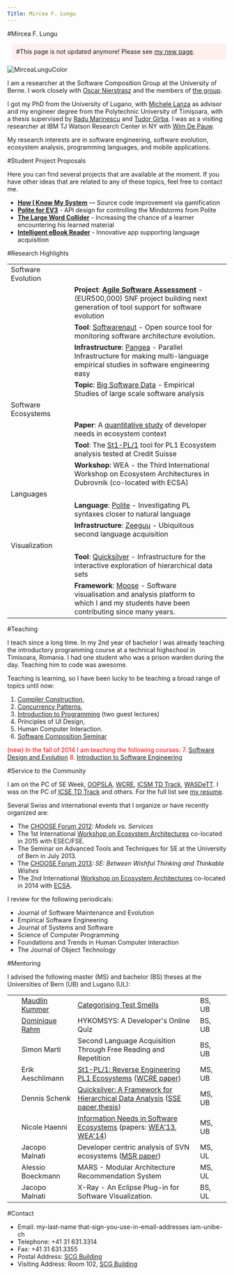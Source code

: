 ```yaml
---
Title: Mircea F. Lungu
---
```

#Mircea F. Lungu
<div style="padding:10px; margin-left: 10px; background-color: #fff0f0">
#This page is not updated anymore! Please see <a href="https://mircealungu.github.io/">my new page</a>.
</div>


![MirceaLunguColor](%assets_url%/files/60/5m1fml2gukq5dt7wfetpi918hbgwpr/MirceaLungu-Homepage.png)


I am a researcher at the Software Composition Group at the University of Berne. I work closely with [Oscar Nierstrasz](%base_url%/staff/oscar) and the members of [the group](%base_url%/staff).

I got my PhD from the University of Lugano, with [Michele Lanza](http://www.inf.usi.ch/faculty/lanza/) as advisor and my engineer degree from the Polytechnic University of Timişoara, with a thesis supervised by [Radu Marinescu](http://bigfoot.cs.upt.ro/~radum/) and [Tudor Girba](http://tudorgirba.com). I was as a visiting researcher at IBM TJ Watson Research Center in NY with [Wim De Pauw](https://researcher.ibm.com/researcher/view.php?person=us-wim). 

My research interests are in software engineering, software evolution, ecosystem analysis, programming languages, and mobile applications.


#Student Project Proposals

Here you can find several projects that are available at the moment. If you have other ideas that are related to any of these topics, feel free to contact me. 

-  [**How I Know My System**](%base_url%/wiki/projects/HIK-MSY) &mdash; Source code improvement via gamification  
-  **[Polite for EV3](%base_url%/wiki/projects/mastersbachelorsprojects/polite-for-ev3)** - API design for controlling the Mindstorms from Polite 
-  **[The Large Word Collider](%base_url%/wiki/projects/mastersbachelorsprojects/largewordcollider)** - Increasing the chance of a learner encountering his learned material
-  **[Intelligent eBook Reader](%base_url%/wiki/projects/mastersbachelorsprojects/ebookreaderandroid)** - Innovative app supporting language acquisition

#Research Highlights


| | | |
|---|---|---|
|<div style="width:130px">Software Evolution</div>| |
| | **Project**: **[Agile Software Assessment](%base_url%/research/snf13)** - (EUR500,000) SNF project building next generation of tool support for software evolution | 
| | **Tool**: [Softwarenaut](%base_url%/softwarenaut) - Open source tool for monitoring software architecture evolution. |
| | **Infrastructure**: [Pangea](%base_url%/research/pangea) - Parallel Infrastructure for making multi-language empirical studies in software engineering easy |
| | **Topic**: [Big Software Data](%base_url%/research/bigsoftwaredata) - Empirical Studies of large scale software analysis|
|<div style="width:130px">Software Ecosystems</div>| |
| | **Paper**: A [quantitative study](%base_url%/scgbib?query=Haen14a&display=abstract) of developer needs in ecosystem context |
| | **Tool**: The [St1-PL/1](%base_url%/scgbib?query=Aesc13a&display=abstract) tool for PL1 Ecosystem analysis tested at Credit Suisse |
| | **Workshop**: WEA - the Third International Workshop on Ecosystem Architectures in Dubrovnik (co-located with ECSA)|
|  Languages | |
| | **Language**: [Polite](%base_url%/research/Polite) - Investigating PL syntaxes closer to natural language |
| | **Infrastructure**: [Zeeguu](https://www.zeeguu.unibe.ch) - Ubiquitous second language acquisition|
| Visualization| |
| | **Tool**: [Quicksilver](%base_url%/research/quicksilver) - Infrastructure for the interactive exploration of hierarchical data sets |
| | **Framework**: [Moose](http://moosetechnology.org) - Software visualisation and analysis platform to which I and my students have been contributing since many years. |

#Teaching

I teach since a long time. In my 2nd year of bachelor I was already teaching the introductory programming course at a technical highschool in Timisoara, Romania. I had one student who was a prison warden during the day. Teaching him to code was awesome. 

Teaching is learning, so I have been lucky to be teaching a broad range of topics until now: 
1. [Compiler Construction](%base_url%/teaching/cc), 
2. [Concurrency Patterns](%base_url%/teaching/cp),
3. [Introduction to Programming](http://www.ltg.unibe.ch/lectures/hs11/ei) (two guest lectures)
4. Principles of UI Design, 
5. Human Computer Interaction. 
6. [Software Composition Seminar](%base_url%/wiki/softwarecompositionseminar)

<span style="color:red">(new) In the fall of 2014 I am teaching the following courses:
7. [Software Design and Evolution](%base_url%/teaching/archive/sde)
8. [Introduction to Software Engineering](%base_url%/teaching/ese) 



#Service to the Community

I am on the PC of
SE Week,
[OOPSLA](http://splashcon.org/), 
[WCRE](http://wcre.wikidot.com/2013),
[ICSM TD Track](http://icsm2013.tue.nl/ProgCommittee/index.html),
[WASDeTT](http://wasdett.org/2013/).
I was on the PC of 
[ICSE TD Track](http://www.ifi.uzh.ch/icse2012/) and others.
For the full list see [my resume](%assets_url%/download/mlcv/MirceaLungu-Resume.pdf).

Several Swiss and international events that I organize or have recently organized are: 


-  The [CHOOSE Forum 2012](http://choose.s-i.ch/events/forum2012): *Models vs. Services*
-  The 1st International [Workshop on Ecosystem Architectures](http://wea.github.io/) co-located in 2015 with ESEC/FSE.
-  The Seminar on Advanced Tools and Techniques for SE at the University of Bern in July 2013. 
-  The [CHOOSE Forum 2013](http://choose.s-i.ch/events/forum2013): *SE: Between Wishful Thinking and Thinkable Wishes*
-  The 2nd International [Workshop on Ecosystem Architectures](http://wea.github.io/) co-located in 2014 with [ECSA](http://ecsa2014.cs.univie.ac.at/).

I review for the following periodicals: 

-  Journal of Software Maintenance and Evolution
-  Empirical Software Engineering
-  Journal of Systems and Software
-  Science of Computer Programming
-  Foundations and Trends in Human Computer Interaction
-  The Journal of Object Technology


#Mentoring

I advised the following master (MS) and bachelor (BS) theses at the Universities of Bern (UB) and Lugano (UL):


| | | | | |
|---|---|---|---|---|
|&nbsp;&nbsp;| [Maudlin Kummer](%base_url%/wiki/alumni/MaudlinKummer) | [Categorising Test Smells](%base_url%/archive/projects/Kumm15a.pdf)  | BS, UB |
|&nbsp;&nbsp;| [Dominique Rahm](%base_url%/wiki/alumni/DominiqueRahm) | HYKOMSYS: A Developer's Online Quiz | BS, UB |
|&nbsp;&nbsp;| Simon Marti | Second Language Acquisition Through Free Reading and Repetition | BS, UB |
|&nbsp;&nbsp;| Erik Aeschlimann |  [St1-PL/1: Reverse Engineering PL1 Ecosystems](%base_url%/archive/masters/Aesc13b.pdf) ([WCRE paper](%base_url%/scgbib?query=Aesc13a&display=abstract))| MS, UB |
|&nbsp;&nbsp;| Dennis Schenk | [Quicksilver: A Framework for Hierarchical Data Analysis](%base_url%/archive/masters/Sche14a.pdf) ([SSE paper](%base_url%/scgbib?query=Sche13a&display=abstract),[thesis](%base_url%/archive/masters/Sche14a.pdf))| MS, UB |
|&nbsp;&nbsp;| Nicole Haenni | [Information Needs in Software Ecosystems](%base_url%/archive/masters/Haen14b.pdf) (papers: [WEA'13](%base_url%/scgbib?query=Haen13a&display=abstract), [WEA'14](%base_url%/scgbib?query=Haen14a&display=abstract))| MS, UB  |
|&nbsp;&nbsp;| Jacopo Malnati | Developer centric analysis of SVN ecosystems ([MSR paper](%base_url%/scgbib?query=Maln09a&display=abstract))| MS, UL |
|&nbsp;&nbsp;| Alessio Boeckmann |  MARS - Modular Architecture Recommendation System | MS, UL |
|&nbsp;&nbsp;| Jacopo Malnati | X-Ray - An Eclipse Plug-in for Software Visualization.  | BS, UL |

#Contact

- Email: my-last-name that-sign-you-use-in-email-addresses iam-unibe-ch
- Telephone: \+41 31 631.3314
- Fax: \+41 31 631.3355
- Postal Address: [SCG Building](%base_url%/contact)
- Visiting Address: Room 102, [SCG Building](%base_url%/contact)
